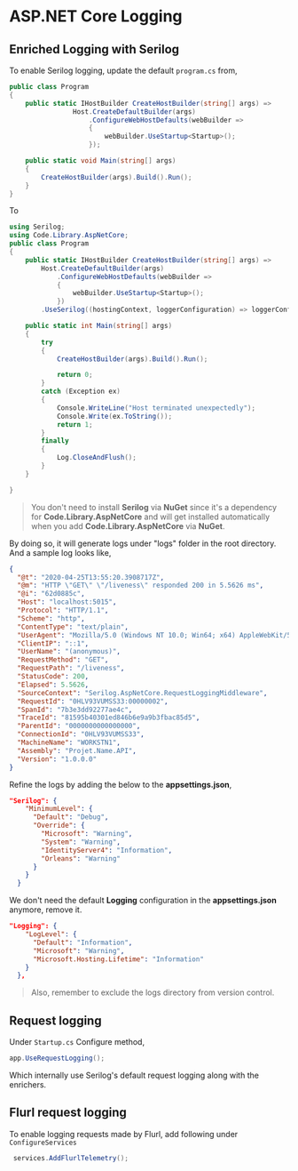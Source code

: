 # ASP.NET Core Logging

## Enriched Logging with Serilog

To enable Serilog logging, update the default `program.cs` from,

```cs
public class Program
{
    public static IHostBuilder CreateHostBuilder(string[] args) =>
                Host.CreateDefaultBuilder(args)
                    .ConfigureWebHostDefaults(webBuilder =>
                    {
                        webBuilder.UseStartup<Startup>();
                    });

    public static void Main(string[] args)
    {
        CreateHostBuilder(args).Build().Run();
    }
}
```

To

```cs
using Serilog;
using Code.Library.AspNetCore;
public class Program
{
    public static IHostBuilder CreateHostBuilder(string[] args) =>
        Host.CreateDefaultBuilder(args)
            .ConfigureWebHostDefaults(webBuilder =>
            {
                webBuilder.UseStartup<Startup>();
            })
        .UseSerilog((hostingContext, loggerConfiguration) => loggerConfiguration.WithSimpleConfiguration(hostingContext.Configuration));

    public static int Main(string[] args)
    {
        try
        {
            CreateHostBuilder(args).Build().Run();

            return 0;
        }
        catch (Exception ex)
        {
            Console.WriteLine("Host terminated unexpectedly");
            Console.Write(ex.ToString());
            return 1;
        }
        finally
        {
            Log.CloseAndFlush();
        }
    }

}
```

> You don't need to install **Serilog** via **NuGet** since it's a dependency for **Code.Library.AspNetCore** and will get installed automatically when you add **Code.Library.AspNetCore** via **NuGet**.

By doing so, it will generate logs under "logs" folder in the root directory. And a sample log looks like,

```json
{
  "@t": "2020-04-25T13:55:20.3908717Z",
  "@m": "HTTP \"GET\" \"/liveness\" responded 200 in 5.5626 ms",
  "@i": "62d0885c",
  "Host": "localhost:5015",
  "Protocol": "HTTP/1.1",
  "Scheme": "http",
  "ContentType": "text/plain",
  "UserAgent": "Mozilla/5.0 (Windows NT 10.0; Win64; x64) AppleWebKit/537.36 (KHTML, like Gecko) Chrome/81.0.4044.113 Safari/537.36",
  "ClientIP": "::1",
  "UserName": "(anonymous)",
  "RequestMethod": "GET",
  "RequestPath": "/liveness",
  "StatusCode": 200,
  "Elapsed": 5.5626,
  "SourceContext": "Serilog.AspNetCore.RequestLoggingMiddleware",
  "RequestId": "0HLV93VUMSS33:00000002",
  "SpanId": "7b3e3dd92277ae4c",
  "TraceId": "81595b40301ed846b6e9a9b3fbac85d5",
  "ParentId": "0000000000000000",
  "ConnectionId": "0HLV93VUMSS33",
  "MachineName": "WORKSTN1",
  "Assembly": "Projet.Name.API",
  "Version": "1.0.0.0"
}
```

Refine the logs by adding the below to the **appsettings.json**,

```json
"Serilog": {
    "MinimumLevel": {
      "Default": "Debug",
      "Override": {
        "Microsoft": "Warning",
        "System": "Warning",
        "IdentityServer4": "Information",
        "Orleans": "Warning"
      }
    }
  }
```

We don't need the default **Logging** configuration in the **appsettings.json** anymore, remove it.

```json
"Logging": {
    "LogLevel": {
      "Default": "Information",
      "Microsoft": "Warning",
      "Microsoft.Hosting.Lifetime": "Information"
    }
  },
```

> Also, remember to exclude the logs directory from version control.

## Request logging

Under `Startup.cs` Configure method,

```cs
app.UseRequestLogging();
```

Which internally use Serilog's default request logging along with the enrichers.

## Flurl request logging

To enable logging requests made by Flurl, add following under `ConfigureServices`

```cs
 services.AddFlurlTelemetry();
```
